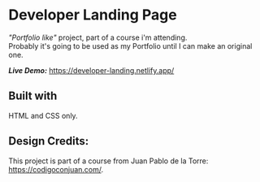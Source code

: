 # Developer Landing Page

*"Portfolio like"* project, part of a course i'm attending. <br>
Probably it's going to be used as my Portfolio until I can make an original one.

***Live Demo:*** https://developer-landing.netlify.app/

## Built with

HTML and CSS only.

## Design Credits:

This project is part of a course from Juan Pablo de la Torre: https://codigoconjuan.com/.

